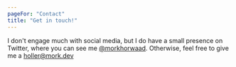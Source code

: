 ```yaml
---
pageFor: "Contact"
title: "Get in touch!"
---
```


I don't engage much with social media, but I do have a small presence on Twitter, where you can see me [@morkhorwaad](https://twitter.com/morkhorwaad). Otherwise, feel free to give me a [holler@mork.dev](mailto:holler@mork.dev?subject=howdy!)